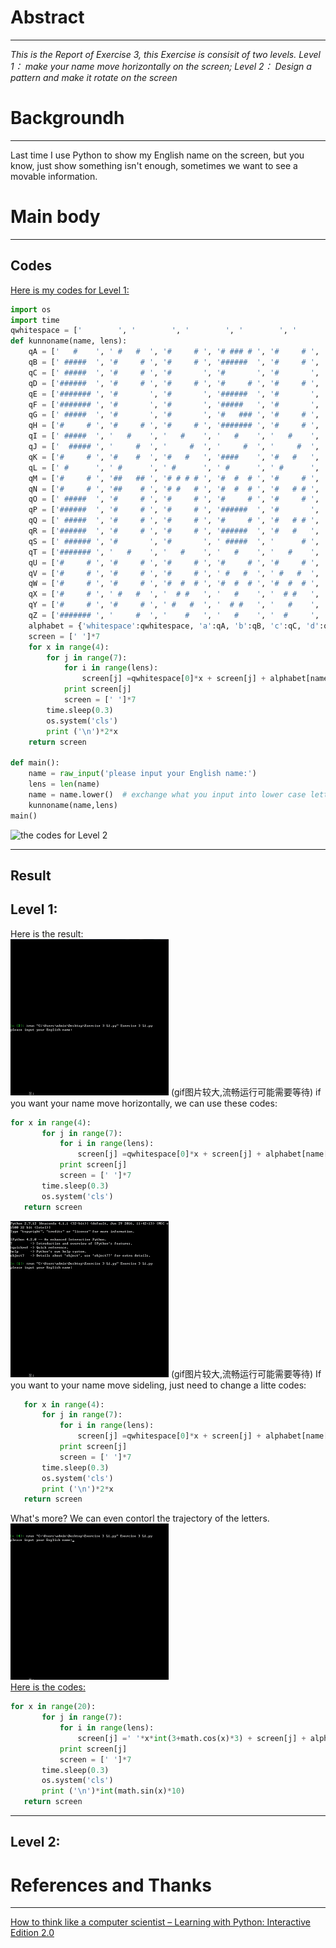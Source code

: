 # Abstract
-------
*This is the Report of Exercise 3, this Exercise is consisit of two levels. Level 1： make your name move horizontally on the screen; Level 2： Design a pattern and make it rotate on the screen* 
# Backgroundh
--------
Last time I use Python to show my English name on the screen, but you know, just show something isn't enough, sometimes we want to see a movable information.

# Main body
---------


 **Codes**
 ------
[Here is my codes for Level 1:](https://github.com/MQdtc/computationalphysics_N2014301510099/blob/master/Codes/Exercise%203%20L1.py)  

```python
import os
import time
qwhitespace = ['        ', '        ', '        ', '        ', '        ', '        ', '        ']
def kunnoname(name, lens):
    qA = ['   #    ', ' #   #  ', '#     # ', '# ### # ', '#     # ', '#     # ', '#     # ']
    qB = [' #####  ', '#     # ', '#     # ', '######  ', '#     # ', '#     # ', ' #####  ']
    qC = [' #####  ', '#     # ', '#       ', '#       ', '#       ', '#     # ', ' #####  ']
    qD = ['######  ', '#     # ', '#     # ', '#     # ', '#     # ', '#     # ', '######  ']
    qE = ['####### ', '#       ', '#       ', '######  ', '#       ', '#       ', '####### '] 
    qF = ['####### ', '#       ', '#       ', '#####   ', '#       ', '#       ', '#       ']
    qG = [' #####  ', '#       ', '#       ', '#   ### ', '#     # ', '#    ## ', ' #### # ']
    qH = ['#     # ', '#     # ', '#     # ', '####### ', '#     # ', '#     # ', '#     # ']
    qI = [' #####  ', '   #    ', '   #    ', '   #    ', '   #    ', '   #    ', ' #####  ']
    qJ = ['  ##### ', '     #  ', '     #  ', '     #  ', '     #  ', ' #   #  ', '  ###   ']
    qK = ['#     # ', '#    #  ', '#   #   ', '####    ', '#   #   ', '#    #  ', '#     # ']
    qL = [' #      ', ' #      ', ' #      ', ' #      ', ' #      ', ' #      ', ' #####  ']
    qM = ['#     # ', '##   ## ', '# # # # ', '#  #  # ', '#     # ', '#     # ', '#     # '] 
    qN = ['#     # ', '##    # ', '# #   # ', '#  #  # ', '#   # # ', '#    ## ', '#     # ']
    qO = [' #####  ', '#     # ', '#     # ', '#     # ', '#     # ', '#     # ', ' #####  '] 
    qP = ['######  ', '#     # ', '#     # ', '######  ', '#       ', '#       ', '#       ']
    qQ = [' #####  ', '#     # ', '#     # ', '#     # ', '#   # # ', '#    #  ', ' #### # '] 
    qR = ['######  ', '#     # ', '#     # ', '######  ', '#   #   ', '#    #  ', '#     # '] 
    qS = [' ###### ', '#       ', '#       ', ' #####  ', '      # ', '      # ', '######  ']
    qT = ['####### ', '   #    ', '   #    ', '   #    ', '   #    ', '   #    ', '   #    ']
    qU = ['#     # ', '#     # ', '#     # ', '#     # ', '#     # ', '#     # ', ' #####  ']
    qV = ['#     # ', '#     # ', '#     # ', ' #   #  ', ' #   #  ', '  # #   ', '   #    ']
    qW = ['#     # ', '#     # ', '#  #  # ', '#  #  # ', '#  #  # ', '# # # # ', ' #   #  ']
    qX = ['#     # ', ' #   #  ', '  # #   ', '   #    ', '  # #   ', ' #   #  ', '#     # ']
    qY = ['#     # ', '#     # ', ' #   #  ', '  # #   ', '   #    ', '   #    ', '   #    ']
    qZ = ['####### ', '     #  ', '    #   ', '   #    ', '  #     ', ' #      ', '####### ']
    alphabet = {'whitespace':qwhitespace, 'a':qA, 'b':qB, 'c':qC, 'd':qD, 'e':qE, 'f':qF, 'g':qG, 'h':qH, 'i':qI, 'j':qJ, 'k':qK, 'l':qL, 'm':qM, 'n':qN, 'o':qO, 'p':qP, 'q':qQ, 'r':qR, 's':qS, 't':qT, 'u':qU, 'v':qV, 'w':qW, 'x':qX, 'y':qY, 'z':qZ}
    screen = [' ']*7
    for x in range(4):    
        for j in range(7):
            for i in range(lens):
                screen[j] =qwhitespace[0]*x + screen[j] + alphabet[name[i]][j]   #get your name use "#"
            print screen[j]   
            screen = [' ']*7
        time.sleep(0.3)
        os.system('cls')
        print ('\n')*2*x
    return screen 
    
def main():
    name = raw_input('please input your English name:')   
    lens = len(name)
    name = name.lower()  # exchange what you input into lower case letters
    kunnoname(name,lens)
main()
 ```
 
![the codes for Level 2]()

----------
**Result**
------
Level 1:
------
Here is the result:  
![result of Exercise3 L1](https://github.com/MQdtc/computationalphysics_N2014301510099/blob/master/Pictures/Exercise%203%20L1%20move%20horizontally.gif)
(gif图片较大,流畅运行可能需要等待)
if you want your name move horizontally, we can use these codes:  
 ```python
for x in range(4):    
        for j in range(7):
            for i in range(lens):
                screen[j] =qwhitespace[0]*x + screen[j] + alphabet[name[i]][j]   #get your name use "#"
            print screen[j]   
            screen = [' ']*7
        time.sleep(0.3)
        os.system('cls')
    return screen 
 ```
![result of Exercise3 L1](https://github.com/MQdtc/computationalphysics_N2014301510099/blob/master/Pictures/Exercise%203%20L1%20move%20sideling.gif)
(gif图片较大,流畅运行可能需要等待)
If you want to your name move sideling, just need to change a litte codes:  
 ```python
    for x in range(4):    
        for j in range(7):
            for i in range(lens):
                screen[j] =qwhitespace[0]*x + screen[j] + alphabet[name[i]][j]   #get your name use "#"
            print screen[j]   
            screen = [' ']*7
        time.sleep(0.3)
        os.system('cls')
        print ('\n')*2*x
    return screen 
  ```
  What's more? We can even contorl the trajectory of the letters. 
  ![trajectory](https://github.com/MQdtc/computationalphysics_N2014301510099/blob/master/Pictures/Exercise%203%20L1%20move%20on%20a%20trajectory.gif)  
  [Here is the codes:](https://github.com/MQdtc/computationalphysics_N2014301510099/blob/master/Codes/Exercise%203%20L1%EF%BC%88trajectory%EF%BC%89.py)  
 ```python
 for x in range(20):    
        for j in range(7):
            for i in range(lens):
                screen[j] =' '*x*int(3+math.cos(x)*3) + screen[j] + alphabet[name[i]][j]   #get your name use "#"
            print screen[j]   
            screen = [' ']*7
        time.sleep(0.3)
        os.system('cls')
        print ('\n')*int(math.sin(x)*10)
    return screen 
 ```
  
  ---
  Level 2:  
  ----


# References and Thanks
------
[How to think like a computer scientist – Learning with Python: Interactive Edition 2.0](http://interactivepython.org/runestone/static/thinkcspy/index.html)



